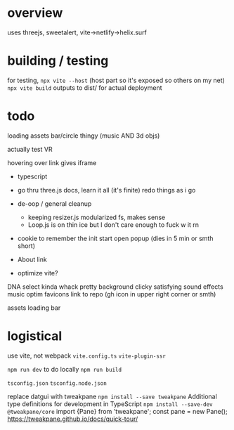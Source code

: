 # overview

uses threejs, sweetalert, vite->netlify->helix.surf


# building / testing
for testing, `npx vite --host` (host part so it's exposed so others on my net)
`npx vite build` outputs to dist/ for actual deployment





# todo

loading assets bar/circle thingy (music AND 3d objs)

actually test VR

hovering over link gives iframe 



  * typescript
  * go thru three.js docs, learn it all (it's finite) redo things as i go

* de-oop / general cleanup
  * keeping resizer.js modularized fs, makes sense
  * Loop.js is on thin ice but I don't care enough to fuck w it rn


* cookie to remember the init start open popup (dies in 5 min or smth short)
* About link
* optimize vite?

DNA select kinda whack
pretty background
clicky satisfying sound effects
music
optim favicons
link to repo (gh icon in upper right corner or smth)


assets loading bar

# logistical



use vite, not webpack
`vite.config.ts`
`vite-plugin-ssr`

`npm run dev` to do locally
`npm run build`


`tsconfig.json`
`tsconfig.node.json`


replace datgui with tweakpane
`npm install --save tweakpane`
Additional type definitions for development in TypeScript
`npm install --save-dev @tweakpane/core`
import {Pane} from 'tweakpane';
const pane = new Pane();
https://tweakpane.github.io/docs/quick-tour/